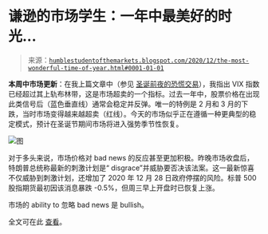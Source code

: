 <!--yml

分类：未分类

日期：2024-05-18 02:07:06

-->

# 谦逊的市场学生：一年中最美好的时光...

> 来源：[`humblestudentofthemarkets.blogspot.com/2020/12/the-most-wonderful-time-of-year.html#0001-01-01`](https://humblestudentofthemarkets.blogspot.com/2020/12/the-most-wonderful-time-of-year.html#0001-01-01)

**本周中市场更新**：在我上篇文章中（参见 [圣诞前夜的恐慌交易](https://humblestudentofthemarkets.com/2020/12/21/trading-the-pre-christmas-panic/)），我指出 VIX 指数已经超过其上轨布林带，这是市场超卖的一个指标。过去一年中，股票价格在出现此类信号后（蓝色垂直线）通常会稳定并反弹。唯一的特例是 2 月和 3 月的下跌，当时市场变得越来越超卖（红线）。今天的市场似乎正在遵循一种更典型的稳定模式，预计在圣诞节期间市场将进入强势季节性恢复。

![图](https://blogger.googleusercontent.com/img/b/R29vZ2xl/AVvXsEh0cnSLw6JenetdvAOY0EpNYIQaXWGZYVKbcZV3tsE3JfT230bDZ20HQAKcUl21oCxm-1u83JUM2-29gGyIqSieVH5E0PdUx6HF5EPRw9pYsh4mkFoYvKMhVCCC8yefWKm0ep3bagsiUqIS/s700/SPX.png)

对于多头来说，市场价格对 bad news 的反应甚至更加积极。昨晚市场收盘后，特朗普总统称最新的刺激计划是“ disgrace”并威胁要否决该法案。这一最新惊喜不仅威胁到刺激计划，还增加了 2020 年 12 月 28 日政府停摆的风险。标普 500 股指期货最初因该消息暴跌 -0.5%，但周三早上开盘时已恢复上涨。

市场的 ability to 忽略 bad news 是 bullish。

全文可在此 [查看](https://humblestudentofthemarkets.com/2020/12/23/the-most-wonderful-time-of-the-year/)。
